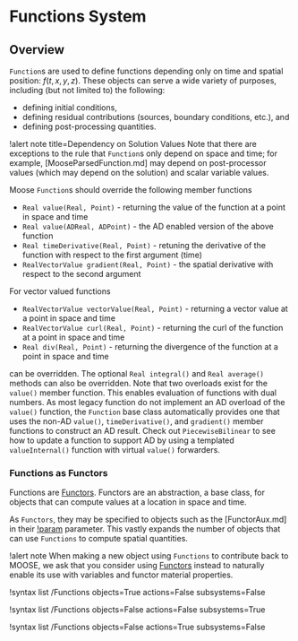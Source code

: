 # Functions System

## Overview

`Function`s are used to define functions depending only on time and spatial
position: $f(t,x,y,z)$. These objects can serve a wide variety of purposes,
including (but not limited to) the following:

- defining initial conditions,
- defining residual contributions (sources, boundary conditions, etc.), and
- defining post-processing quantities.

!alert note title=Dependency on Solution Values
Note that there are exceptions to the rule that `Function`s only depend on
space and time; for example, [MooseParsedFunction.md] may depend on post-processor
values (which may depend on the solution) and scalar variable values.

Moose `Function`s should override the following member functions

- `Real value(Real, Point)` - returning the value of the function at a point in space and time
- `Real value(ADReal, ADPoint)` - the AD enabled version of the above function
- `Real timeDerivative(Real, Point)` - retuning the derivative of the function with respect to the first argument (time)
- `RealVectorValue gradient(Real, Point)` -  the spatial derivative with respect to the second argument

For vector valued functions

- `RealVectorValue vectorValue(Real, Point)` - returning a vector value at a point in space and time
- `RealVectorValue curl(Real, Point)` - returning the curl of the function at a point in space and time
- `Real div(Real, Point)` - returning the divergence of the function at a point in space and time

can be overridden. The optional `Real integral()` and `Real average()` methods
can also be overridden. Note that two overloads exist for the `value()` member
function. This enables evaluation of functions with dual numbers. As most legacy
function do not implement  an AD overload of the `value()` function, the
`Function` base class automatically provides one that uses the non-AD `value()`,
`timeDerivative()`, and `gradient()` member functions to construct an AD result.
Check out `PiecewiseBilinear` to see how to update a function to support AD by
using a templated `valueInternal()` function with virtual `value()` forwarders.


### Functions as Functors

Functions are [Functors](syntax/Functors/index.md). Functors are an abstraction, a base class, for
objects that can compute values at a location in space and time.

As `Functors`, they may be specified to objects such as the
[FunctorAux.md] in their [!param](/AuxKernels/FunctorAux/functor) parameter. This vastly expands the number
of objects that can use `Functions` to compute spatial quantities.

!alert note
When making a new object using `Functions` to contribute back to MOOSE,
we ask that you consider using [Functors](syntax/Functors/index.md) instead
to naturally enable its use with variables and functor material properties.

!syntax list /Functions objects=True actions=False subsystems=False

!syntax list /Functions objects=False actions=False subsystems=True

!syntax list /Functions objects=False actions=True subsystems=False

